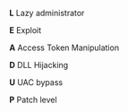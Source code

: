 **L**
Lazy administrator

**E**
Exploit

**A**
Access Token Manipulation

**D**
DLL Hijacking

**U**
UAC bypass

**P**
Patch level
